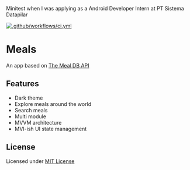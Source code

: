 Minitest when I was applying as a Android Developer Intern at PT Sistema Datapilar

[![.github/workflows/ci.yml](https://github.com/andraantariksa/meals/actions/workflows/ci.yml/badge.svg)](https://github.com/andraantariksa/meals/actions/workflows/ci.yml)

# Meals

An app based on [The Meal DB API](https://www.themealdb.com/)

## Features

- Dark theme
- Explore meals around the world
- Search meals
- Multi module
- MVVM architecture
- MVI-ish UI state management

## License

Licensed under [MIT License](LICENSE)
